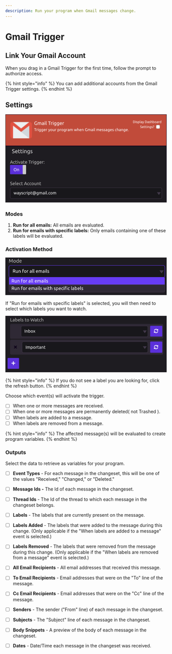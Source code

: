 ```yaml
---
description: Run your program when Gmail messages change.
---
```


# Gmail Trigger

## Link Your Gmail Account

When you drag in a Gmail Trigger for the first time, follow the prompt to authorize access.

{% hint style="info" %}
You can add additional accounts from the Gmail Trigger settings.
{% endhint %}

## Settings

![](../.gitbook/assets/screen-shot-2019-07-15-at-12.41.52-pm.png)

### Modes

1. **Run for all emails:** All emails are evaluated.
2. **Run for emails with specific labels:** Only emails containing one of these labels will be evaluated.

### Activation Method

![](../.gitbook/assets/screen-shot-2019-07-15-at-12.41.24-pm.png)

If "Run for emails with specific labels" is selected, you will then need to select which labels you want to watch.

![](../.gitbook/assets/screen-shot-2019-07-15-at-12.42.21-pm.png)

{% hint style="info" %}
If you do not see a label you are looking for, click the refresh button.
{% endhint %}

Choose which event\(s\) will activate the trigger.

* [ ] When one or more messages are received.
* [ ] When one or more messages are permanently deleted\( not Trashed \).
* [ ] When labels are added to a message.
* [ ] When labels are removed from a message.

{% hint style="info" %}
The affected message\(s\) will be evaluated to create program variables. 
{% endhint %}

### Outputs

Select the data to retrieve as variables for your program.

* [ ] **Event Types** - For each message in the changeset, this will be one of the values "Received," "Changed," or "Deleted."
* [ ] **Message Ids -** The Id of each message in the changeset.
* [ ] **Thread Ids** - The Id of the thread to which each message in the changeset belongs.
* [ ] **Labels** - The labels that are currently present on the message.
* [ ] **Labels Added** - The labels that were added to the message during this change. \(Only applicable if the "When labels are added to a message" event is selected.\)
* [ ] **Labels Removed** - The labels that were removed from the message during this change. \(Only applicable if the "When labels are removed from a message" event is selected.\)
* [ ] **All Email Recipients** - All email addresses that received this message.
* [ ] **To Email Recipients** - Email addresses that were on the "To" line of the message.
* [ ] **Cc Email Recipients** - Email addresses that were on the "Cc" line of the message.
* [ ] **Senders** - The sender \("From" line\) of each message in the changeset.
* [ ] **Subjects** - The "Subject" line of each message in the changeset.
* [ ] **Body Snippets** - A preview of the body of each message in the changeset.
* [ ] **Dates** - Date/Time each message in the changeset was received.

